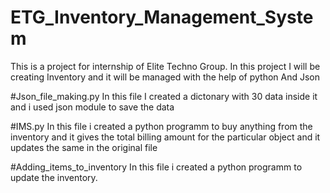 # ETG_Inventory_Management_System
This is a project for internship of Elite Techno Group. In this project I will be creating Inventory and it will be managed with the help of python And Json

#Json_file_making.py
In this file I created a dictonary with 30 data inside it and i used json module to save the data

#IMS.py
In this file i created a python programm to buy anything from the inventory and it gives the total billing amount for the particular object and it updates the same in the original file

#Adding_items_to_inventory
In this file i created a python programm to update the inventory. 
